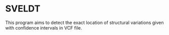 # SVELDT
This program aims to detect the exact location of structural variations given with confidence intervals in VCF file.
